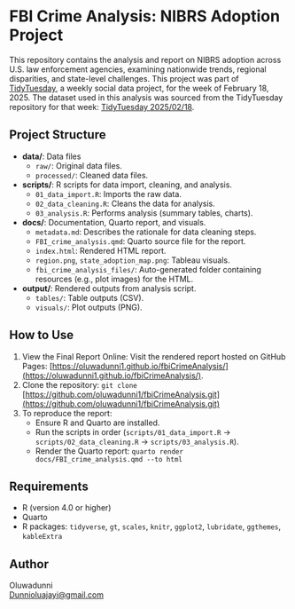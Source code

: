 # FBI Crime Analysis: NIBRS Adoption Project

This repository contains the analysis and report on NIBRS adoption across U.S. law enforcement agencies, examining nationwide trends, regional disparities, and state-level challenges. This project was part of [TidyTuesday](https://github.com/rfordatascience/tidytuesday), a weekly social data project, for the week of February 18, 2025. The dataset used in this analysis was sourced from the TidyTuesday repository for that week: [TidyTuesday 2025/02/18](https://github.com/rfordatascience/tidytuesday/tree/master/data/2025/2025-02-18).

## Project Structure

-   **data/**: Data files
    -   `raw/`: Original data files.
    -   `processed/`: Cleaned data files.
-   **scripts/**: R scripts for data import, cleaning, and analysis.
    -   `01_data_import.R`: Imports the raw data.
    -   `02_data_cleaning.R`: Cleans the data for analysis.
    -   `03_analysis.R`: Performs analysis (summary tables, charts).
-   **docs/**: Documentation, Quarto report, and visuals.
    -   `metadata.md`: Describes the rationale for data cleaning steps.
    -   `FBI_crime_analysis.qmd`: Quarto source file for the report.
    -   `index.html`: Rendered HTML report.
    -   `region.png`, `state_adoption_map.png`: Tableau visuals.
    -   `fbi_crime_analysis_files/`: Auto-generated folder containing resources (e.g., plot images) for the HTML.
-   **output/**: Rendered outputs from analysis script.
    -   `tables/`: Table outputs (CSV).
    -   `visuals/`: Plot outputs (PNG).

## How to Use
1. View the Final Report Online: Visit the rendered report hosted on GitHub Pages: [https://oluwadunni1.github.io/fbiCrimeAnalysis/](https://oluwadunni1.github.io/fbiCrimeAnalysis/).  
2.  Clone the repository:  `git clone`  [https://github.com/oluwadunni1/fbiCrimeAnalysis.git](https://github.com/oluwadunni1/fbiCrimeAnalysis.git)
3.  To reproduce the report:
    -   Ensure R and Quarto are installed.
    -   Run the scripts in order (`scripts/01_data_import.R` → `scripts/02_data_cleaning.R` → `scripts/03_analysis.R`).
    -   Render the Quarto report: `quarto render docs/FBI_crime_analysis.qmd --to html`

## Requirements

-   R (version 4.0 or higher)
-   Quarto
-   R packages: `tidyverse`, `gt`, `scales`, `knitr`, `ggplot2`, `lubridate`, `ggthemes`, `kableExtra`

## Author

Oluwadunni  
Dunnioluajayi@gmail.com
